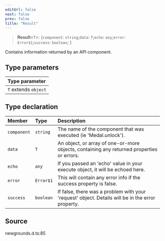 ```yaml
---
editUrl: false
next: false
prev: false
title: "Result"
---
```


> **Result**\<`T`\>: \{`component`: `string`;`data`: `T`;`echo`: `any`;`error`: `Error$1`;`success`: `boolean`;  }

Contains information returned by an API component.

## Type parameters

| Type parameter |
| :------ |
| `T` extends `object` |

## Type declaration

| Member | Type | Description |
| :------ | :------ | :------ |
| `component` | `string` | The name of the component that was executed (ie 'Medal.unlock'). |
| `data` | `T` | An object, or array of one-or-more objects, containing any returned properties or errors. |
| `echo` | `any` | If you passed an 'echo' value in your execute object, it will be echoed here. |
| `error` | `Error$1` | This will contain any error info if the success property is false. |
| `success` | `boolean` | If false, there was a problem with your 'request' object. Details will be in the error property. |

## Source

newgrounds.d.ts:85
